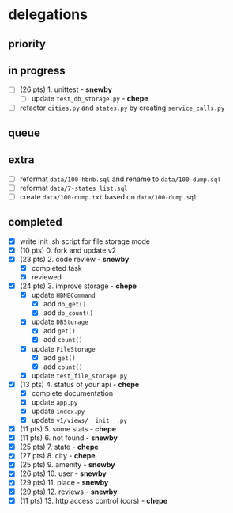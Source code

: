 # delegations

## priority

## in progress

- [ ] (26 pts) 1. unittest - **snewby**
	- [ ] update `test_db_storage.py` - **chepe**
- [ ] refactor `cities.py` and `states.py` by creating `service_calls.py`

## queue

## extra

- [ ] reformat `data/100-hbnb.sql` and rename to `data/100-dump.sql`
- [ ] reformat `data/7-states_list.sql`
- [ ] create `data/100-dump.txt` based on `data/100-dump.sql`

## completed

- [x] write init .sh script for file storage mode
- [x] (10 pts) 0. fork and update v2
- [x] (23 pts) 2. code review - **snewby**
	- [x] completed task
	- [x] reviewed
- [x] (24 pts) 3. improve storage - **chepe**
	- [x] update `HBNBCommand`
		- [x] add `do_get()`
		- [x] add `do_count()`
	- [x] update `DBStorage`
		- [x] add `get()`
		- [x] add `count()`
	- [x] update `FileStorage`
		- [x] add `get()`
		- [x] add `count()`
	- [x] update `test_file_storage.py`
- [x] (13 pts) 4. status of your api - **chepe**
	- [x] complete documentation
	- [x] update `app.py`
	- [x] update `index.py`
	- [x] update `v1/views/__init__.py`
- [x] (11 pts) 5. some stats - **chepe**
- [x] (11 pts) 6. not found - **snewby**
- [x] (25 pts) 7. state - **chepe**
- [x] (27 pts) 8. city - **chepe**
- [x] (25 pts) 9. amenity - **snewby**
- [x] (26 pts) 10. user - **snewby**
- [x] (29 pts) 11. place - **snewby**
- [x] (29 pts) 12. reviews - **snewby**
- [x] (11 pts) 13. http access control (cors) - **chepe**
